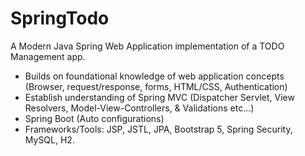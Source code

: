 # SpringTodo
A Modern Java Spring Web Application implementation of a TODO Management app. 

* Builds on foundational knowledge of web application concepts (Browser, request/response, forms, HTML/CSS, Authentication)
* Establish understanding of Spring MVC (Dispatcher Servlet, View Resolvers, Model-View-Controllers, & Validations etc...)
* Spring Boot (Auto configurations)
* Frameworks/Tools: JSP, JSTL, JPA, Bootstrap 5, Spring Security, MySQL, H2.
